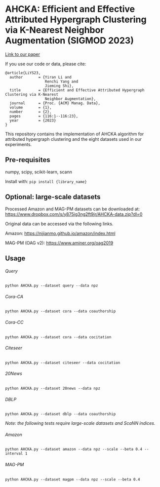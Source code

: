 # AHCKA: Efficient and Effective Attributed Hypergraph Clustering via K-Nearest Neighbor Augmentation (SIGMOD 2023)

[Link to our paper](https://dl.acm.org/doi/abs/10.1145/3589261)

If you use our code or data, please cite:

    @article{LiYS23,
      author       = {Yiran Li and
                      Renchi Yang and
                      Jieming Shi},
      title        = {Efficient and Effective Attributed Hypergraph Clustering via K-Nearest
                      Neighbor Augmentation},
      journal      = {Proc. {ACM} Manag. Data},
      volume       = {1},
      number       = {2},
      pages        = {116:1--116:23},
      year         = {2023}
    }

This repository contains the implementation of AHCKA algorithm for attributed hypergraph clustering and the eight datasets used in our experiments.

## Pre-requisites
numpy, scipy, scikit-learn, scann

Install with: `pip install {library_name}`

## Optional: large-scale datasets
Processed Amazon and MAG-PM datasets can be downloaded at: https://www.dropbox.com/s/y875ig3ng2ft9jr/AHCKA-data.zip?dl=0

Original data can be accessed via the following links.

Amazon: https://nijianmo.github.io/amazon/index.html

MAG-PM (OAG v2): https://www.aminer.org/oag2019

## Usage

###### Query
`python AHCKA.py --dataset query --data npz`

###### Cora-CA
`python AHCKA.py --dataset cora --data coauthorship`

###### Cora-CC
`python AHCKA.py --dataset cora --data cocitation`

###### Citeseer
`python AHCKA.py --dataset citeseer --data cocitation`

###### 20News
`python AHCKA.py --dataset 20news --data npz`

###### DBLP
`python AHCKA.py --dataset dblp --data coauthorship`

*Note: the following tests require large-scale datasets and ScaNN indices.*

###### Amazon
`python AHCKA.py --dataset amazon --data npz --scale --beta 0.4 --interval 1`

###### MAG-PM
`python AHCKA.py --dataset magpm --data npz --scale --beta 0.4`


